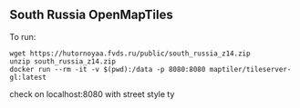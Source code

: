 ## South Russia OpenMapTiles
To run:
```
wget https://hutornoyaa.fvds.ru/public/south_russia_z14.zip
unzip south_russia_z14.zip
docker run --rm -it -v $(pwd):/data -p 8080:8080 maptiler/tileserver-gl:latest
```

check on localhost:8080 with street style ty